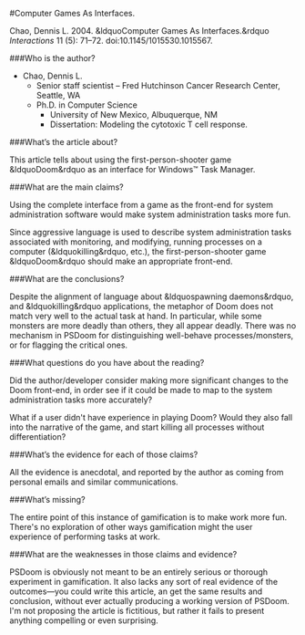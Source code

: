 #Computer Games As Interfaces.

Chao, Dennis L. 2004. &ldquoComputer Games As Interfaces.&rdquo *Interactions* 11 (5): 71–72. doi:10.1145/1015530.1015567.

###Who is the author?

* Chao, Dennis L.
  * Senior staff scientist &ndash; Fred Hutchinson Cancer Research Center, Seattle, WA
  * Ph.D. in Computer Science
    * University of New Mexico, Albuquerque, NM
    * Dissertation: Modeling the cytotoxic T cell response.

###What’s the article about?

This article tells about using the first-person-shooter game &ldquoDoom&rdquo as an interface for Windows&trade; Task Manager.

###What are the main claims?

Using the complete interface from a game as the front-end for system administration software would make system administration tasks more fun.

Since aggressive language is used to describe system administration tasks associated with monitoring, and modifying, running processes on a computer (&ldquokilling&rdquo, etc.), the first-person-shooter game &ldquoDoom&rdquo should make an appropriate front-end.

###What are the conclusions?

Despite the alignment of language about &ldquospawning daemons&rdquo, and &ldquokilling&rdquo applications, the metaphor of Doom does not match very well to the actual task at hand.  In particular, while some monsters are more deadly than others, they all appear deadly.  There was no mechanism in PSDoom for distinguishing well-behave processes/monsters, or for flagging the critical ones.

###What questions do you have about the reading?

Did the author/developer consider making more significant changes to the Doom front-end, in order see if it could be made to map to the system administration tasks more accurately?

What if a user didn't have experience in playing Doom?  Would they also fall into the narrative of the game, and start killing all processes without differentiation?

###What’s the evidence for each of those claims?

All the evidence is anecdotal, and reported by the author as coming from personal emails and similar communications.

###What’s missing?

The entire point of this instance of gamification is to make work more fun.  There's no exploration of other ways gamification might the user experience of performing tasks at work.

###What are the weaknesses in those claims and evidence?

PSDoom is obviously not meant to be an entirely serious or thorough experiment in gamification.  It also lacks any sort of real evidence of the outcomes&mdash;you could write this article, an get the same results and conclusion, without ever actually producing a working version of PSDoom.  I'm not proposing the article is fictitious, but rather it fails to present anything compelling or even surprising.


